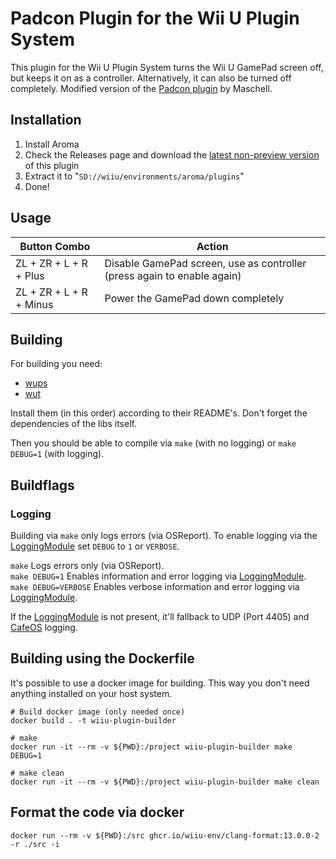 # Padcon Plugin for the Wii U Plugin System

This plugin for the Wii U Plugin System turns the Wii U GamePad screen off, but keeps it on as a controller. Alternatively, it can also be turned off completely. Modified version of the [Padcon plugin](https://github.com/Maschell/WUPSPluginPlayground/tree/master/padcon) by Maschell.

## Installation

1. Install Aroma
2. Check the Releases page and download the [latest non-preview version](https://github.com/WiiDatabase/Padcon-Plugin-Mod/releases/latest) of this plugin
3. Extract it to "`SD://wiiu/environments/aroma/plugins`"
4. Done!

## Usage

| Button Combo            | Action                                                                  |
| ----------------------- | ----------------------------------------------------------------------- |
| ZL + ZR + L + R + Plus  | Disable GamePad screen, use as controller (press again to enable again) |
| ZL + ZR + L + R + Minus | Power the GamePad down completely                                       |

## Building

For building you need:

- [wups](https://github.com/Maschell/WiiUPluginSystem)
- [wut](https://github.com/devkitpro/wut)

Install them (in this order) according to their README's. Don't forget the dependencies of the libs itself.

Then you should be able to compile via `make` (with no logging) or `make DEBUG=1` (with logging).

## Buildflags

### Logging

Building via `make` only logs errors (via OSReport). To enable logging via the [LoggingModule](https://github.com/wiiu-env/LoggingModule) set `DEBUG` to `1` or `VERBOSE`.

`make` Logs errors only (via OSReport).  
`make DEBUG=1` Enables information and error logging via [LoggingModule](https://github.com/wiiu-env/LoggingModule).  
`make DEBUG=VERBOSE` Enables verbose information and error logging via [LoggingModule](https://github.com/wiiu-env/LoggingModule).

If the [LoggingModule](https://github.com/wiiu-env/LoggingModule) is not present, it'll fallback to UDP (Port 4405) and [CafeOS](https://github.com/wiiu-env/USBSerialLoggingModule) logging.

## Building using the Dockerfile

It's possible to use a docker image for building. This way you don't need anything installed on your host system.

```
# Build docker image (only needed once)
docker build . -t wiiu-plugin-builder

# make
docker run -it --rm -v ${PWD}:/project wiiu-plugin-builder make DEBUG=1

# make clean
docker run -it --rm -v ${PWD}:/project wiiu-plugin-builder make clean
```

## Format the code via docker

`docker run --rm -v ${PWD}:/src ghcr.io/wiiu-env/clang-format:13.0.0-2 -r ./src -i`

